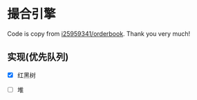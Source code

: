 # 撮合引擎

Code is copy from [i25959341/orderbook](https://github.com/i25959341/orderbook).
Thank you very much!

## 实现(优先队列)

* [x] 红黑树
* [ ] 堆

